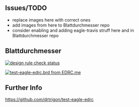 ## Issues/TODO
* replace images here with correct ones
* add images from here to Blattdurchmesser repo
* consider enabling and adding eagle-travis struff here and in Blattdurchmesser repo

## Blattdurchmesser
[![design rule check status](https://edrc.me/api/v1/user/drtrigon/project/test-eagle-edrc/img/status.svg)](https://edrc.me/g/drtrigon/test-eagle-edrc)

[![test-eagle-edrc.brd from EDRC.me](https://edrc.me/api/v1/user/drtrigon/project/test-eagle-edrc/img/file/test-eagle-edrc.png?ref=refs%2Fheads%2Fmaster)](https://edrc.me/g/drtrigon/test-eagle-edrc)

## Further Info
https://github.com/drtrigon/test-eagle-edrc
